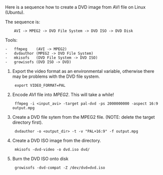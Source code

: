 Here is a sequence how to create a DVD image from AVI file on Linux (Ubuntu).

The sequence is:

        AVI -> MPEG2 -> DVD File System -> DVD ISO -> DVD Disk

Tools:

    -   ffmpeg    (AVI -> MPEG2)
    -   dvdauthor (MPEG2 -> DVD File System)
    -   mkisofs   (DVD File System -> DVD ISO)
    -   growisofs (DVD ISO -> DVD)


1. Export the video format as an environmental variable, otherwise there may
   be problems with the DVD file system.

        export VIDEO_FORMAT=PAL

2. Encode _AVI_ file into _MPEG2_. This will take a while!

        ffmpeg -i <input_avi> -target pal-dvd -ps 2000000000 -aspect 16:9 output.mpg

3. Create a DVD file sytem from the MPEG2 file. (NOTE: delete the target directory first).

        dvdauthor -o <output_dir> -t -v "PAL+16:9" -f output.mpg

4. Create a DVD ISO image from the directory.

        mkisofs -dvd-video -o dvd.iso dvd/

5. Burn the DVD ISO onto disk

        growisofs -dvd-compat -Z /dev/dvd=dvd.iso


